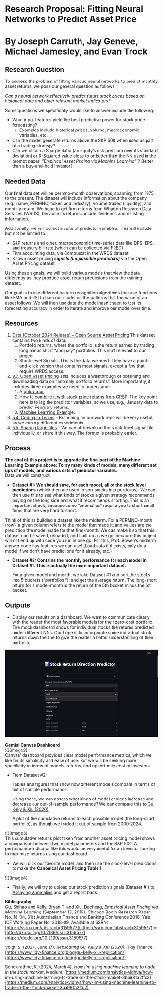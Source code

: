 # **Research Proposal: Fitting Neural Networks to Predict Asset Price**

# By Joseph Carruth, Jay Geneve, Michael Jamesley, and Evan Trock

## **Research Question**

To address the problem of fitting various neural networks to predict monthly asset returns, we pose our general question as follows:

*Can a neural network effectively predict future stock prices based on historical data and other relevant market indicators?*

Some questions we specifically would like to answer include the following:

* What input features yield the best predictive power for stock price forecasting?  
  * Examples include historical prices, volume, macroeconomic variables, etc.  
* Can the model generate returns above the S\&P 500 when used as part of a trading strategy?   
* Can we obtain a Sharpe Ratio (an equity’s risk premium over its standard deviation) or R-Squared value close to or better than the NN used in the prompt paper, *"Empirical Asset Pricing via Machine Learning"* ? Better than a buy-and-hold investor? 

## **Needed Data**

Our final data set will be permno-month observations, spanning from 1975 to the present. The dataset will include information about the company (e.g., name, PERMNO, ticker, and industry), volume traded (liquidity), and monthly return. We hope to get firm returns from Wharton Research Data Services (WRDS), because its returns include dividends and delisting information.

Additionally, we will collect a suite of predictor variables. This will include but not be limited to

* S\&P returns and other, macroeconomic time-series data like DPS, EPS, and treasury bill rate (which can be collected via FRED)  
* Firm accounting data, via Compustat in the WRDS dataset   
* Known asset pricing ***signals (i.e.possible predictors)*** via the Open Asset Pricing dataset

Using these signals, we will build various models that view the data differently as they produce asset return predictions from the training dataset. 

Our goal is to use different pattern recognition algorithms that use functions like EMA and RSI to train our model on the patterns that the value of an asset follows. We will then use data the model hasn’t seen to test its forecasting accuracy in order to iterate and improve our model over time. 

## Resources

1. [Data (October 2024 Release) – Open Source Asset Pricing](https://www.openassetpricing.com/data/) This dataset contains two kinds of data:   
   1. Portfolio returns, where the portfolio is the return earned by trading long minus short “anomaly” portfolios. This isn’t relevant to our project.  
   2. Stock-level Signals. This is the data we need. They have a point-and-click version that contains most signals, except a few that require WRDS access.  
2. [9.7. Open Asset Pricing](https://ledatascifi.github.io/ledatascifi-2025/content/05/05e_OpenAP_anomaly_plot.html) This includes a walkthrough of obtaining and downloading data on “anomaly portfolio returns”. More importantly, it includes three examples we need to understand:  
   1. A [quick tour](https://github.com/mk0417/open-asset-pricing-download/blob/master/examples/quick_tour.ipynb)  
   2. How to c[ombine it with stock price returns from CRSP](https://github.com/mk0417/open-asset-pricing-download/blob/master/examples/merge_signals_with_crsp.ipynb). The key point here is to lag the predictor variables, so we use, e.g., January data to predict February returns.  
   3. [Machine Learning Exampl](https://github.com/mk0417/open-asset-pricing-download/blob/master/examples/ML_portfolio_example.ipynb)e.   
3. [5.4. Coding in Teams](https://ledatascifi.github.io/ledatascifi-2025/content/05/01c_teams.html) \- Branching on our work repo will be very useful, so we can try different experiments.   
4. [5.5. Sharing large files](https://ledatascifi.github.io/ledatascifi-2025/content/05/01d_sharingBigFiles.html) \- We can all download the stock-level signal file individually, or share it this way. The former is probably easier. 

## Process

**The goal of this project is to upgrade the final part of the Machine Learning Example above: To try many kinds of models, many different set ups of models, and various sets of predictor variables.**  
Data we will construct:

* **Dataset \#1: We should save, for each model, all of the stock level predictions** (which then are used to sort stocks into portfolios). We can then use this to see what kinds of stocks a given strategy recommends buying on the long side and what it recommends shorting. This is an important check, because some “anomalies” require you to short small firms that are very hard to short.

Think of this as building a dataset like the midterm. For a PERMNO-month (row), a given column refers to the model that made it, and values are the prediction the model made for that firm-month. We can make it so that this dataset can be saved, reloaded, and built up as we go, because this project will not end up with code you run in one go. For this, Prof. Bowen’s midterm answer code has features we can use\! (Load data if it exists, only do a model if we don’t have predictions for it already, etc.)

* **Dataset \#2: Contains the monthly performance for each model in Dataset \#1. This is actually the more important dataset.**

  For a given model and month, we take Dataset \#1 and sort the stocks into 5 buckets (“portfolios “), and get the average return. The long-short return for a model-month is the return of the 5th bucket minus the 1st bucket.

## Outputs

* Display our results on a dashboard. We want to communicate clearly with the reader the most favorable models for their zero-cost portfolio. The mock dashboard shows for individual stocks the returns predicted under different NNs. Our hope is to incorporate some individual stock returns down the line to give the reader a better understanding of their portfolio.

<img src="Stock Prediction Dashboard.png?raw=true"/>

**Gemini Canvas Dashboard**  
![][image2]  
Canvas’ dashboard provides clear model performance metrics, which we like for its simplicity and ease of use. But we will be seeking more specificity in terms of models, returns, and opportunity cost of investors. 

* From Dataset \#2:

  Tables and figures that show how different models compare in terms of out of sample performance. 

  Using these, we can assess what kinds of model choices increase and decrease our out-of-sample performance? We can compare this to [Gu, Kelly & Xiu (2020)](https://www.tidy-finance.org/blog/gu-kelly-xiu-replication/). 

  A plot of the cumulative returns to each possible model (the long-short portfolio), as though we traded it out of sample from 2000-2024.

![][image3]  
This cumulative returns plot taken from another asset pricing model shows a comparison between two model parameters and the S\&P 500\. A performance indicator like this would be very useful for an investor looking to maximize returns using our dashboard. 

* We will pick our favorite model, and then use the stock-level predictions to make the **Canonical Asset Pricing Table 1**.

![][image4]

* Finally, we will try to upload our stock prediction signals (Dataset \#1) to [Assaying Anomalies](https://sites.psu.edu/assayinganomalies/upload/) and get a report back. 

**Bibliography**  
Gu, Shihao and Kelly, Bryan T. and Xiu, Dacheng, *Empirical Asset Pricing via Machine Learning* (September 13, 2019). Chicago Booth Research Paper No. 18-04, 31st Australasian Finance and Banking Conference 2018, Yale ICF Working Paper No. 2018-09, Available at SSRN: [https://ssrn.com/abstract=3159577](https://ssrn.com/abstract=3159577) or [http://dx.doi.org/10.2139/ssrn.3159577](https://dx.doi.org/10.2139/ssrn.3159577) 

Voigt, S. (2024, June 17). *Replicating Gu, Kelly & Xiu (2020)*. Tidy Finance. [https://www.tidy-finance.org/blog/gu-kelly-xiu-replication/](https://www.tidy-finance.org/blog/gu-kelly-xiu-replication/)

Senevirathne, K. (2024, March 4). *How I’m using machine learning to trade in the stock market*. Medium. [https://medium.com/analytics-vidhya/how-im-using-machine-learning-to-trade-in-the-stock-market-3ba981a2ffc2](https://medium.com/analytics-vidhya/how-im-using-machine-learning-to-trade-in-the-stock-market-3ba981a2ffc2)

